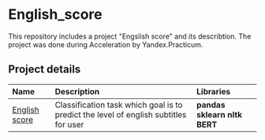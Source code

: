 # English_score
This repository includes a project "Engslish score" and its describtion. The project was done during Acceleration by Yandex.Practicum.

## Project details

| Name | Description | Libraries | 
| :---------------------- | :---------------------- | :---------------------- |
| [English score](https://github.com/vitakeks-lol/English_score/blob/b974ac71aad4bf32402eab966e2ff681beeb7592/Project%20English%20Score/English_score.ipynb) |Classification task which goal is to predict the level of english subtitles for user| **pandas** **sklearn** **nltk** **BERT** |
